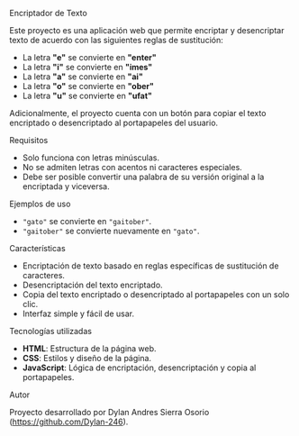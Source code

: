 Encriptador de Texto

Este proyecto es una aplicación web que permite encriptar y desencriptar texto de acuerdo con las siguientes reglas de sustitución:

- La letra **"e"** se convierte en **"enter"**
- La letra **"i"** se convierte en **"imes"**
- La letra **"a"** se convierte en **"ai"**
- La letra **"o"** se convierte en **"ober"**
- La letra **"u"** se convierte en **"ufat"**

Adicionalmente, el proyecto cuenta con un botón para copiar el texto encriptado o desencriptado al portapapeles del usuario.

Requisitos

- Solo funciona con letras minúsculas.
- No se admiten letras con acentos ni caracteres especiales.
- Debe ser posible convertir una palabra de su versión original a la encriptada y viceversa.

Ejemplos de uso

- `"gato"` se convierte en `"gaitober"`.
- `"gaitober"` se convierte nuevamente en `"gato"`.

Características

- Encriptación de texto basado en reglas específicas de sustitución de caracteres.
- Desencriptación del texto encriptado.
- Copia del texto encriptado o desencriptado al portapapeles con un solo clic.
- Interfaz simple y fácil de usar.

Tecnologías utilizadas

- **HTML**: Estructura de la página web.
- **CSS**: Estilos y diseño de la página.
- **JavaScript**: Lógica de encriptación, desencriptación y copia al portapapeles.

Autor

Proyecto desarrollado por Dylan Andres Sierra Osorio (https://github.com/Dylan-246).
